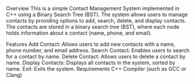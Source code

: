 Overview
This is a simple Contact Management System implemented in C++ using a Binary Search Tree (BST). The system allows users to manage contacts by providing options to add, search, delete, and display contacts. The contacts are stored in a binary search tree (BST), where each node holds information about a contact (name, phone, and email).

Features
Add Contact: Allows users to add new contacts with a name, phone number, and email address.
Search Contact: Enables users to search for a contact by name.
Delete Contact: Allows users to delete a contact by name.
Display Contacts: Displays all contacts in the system, sorted by name.
Exit: Exits the system.
Requirements
C++ Compiler (such as GCC or Clang)
